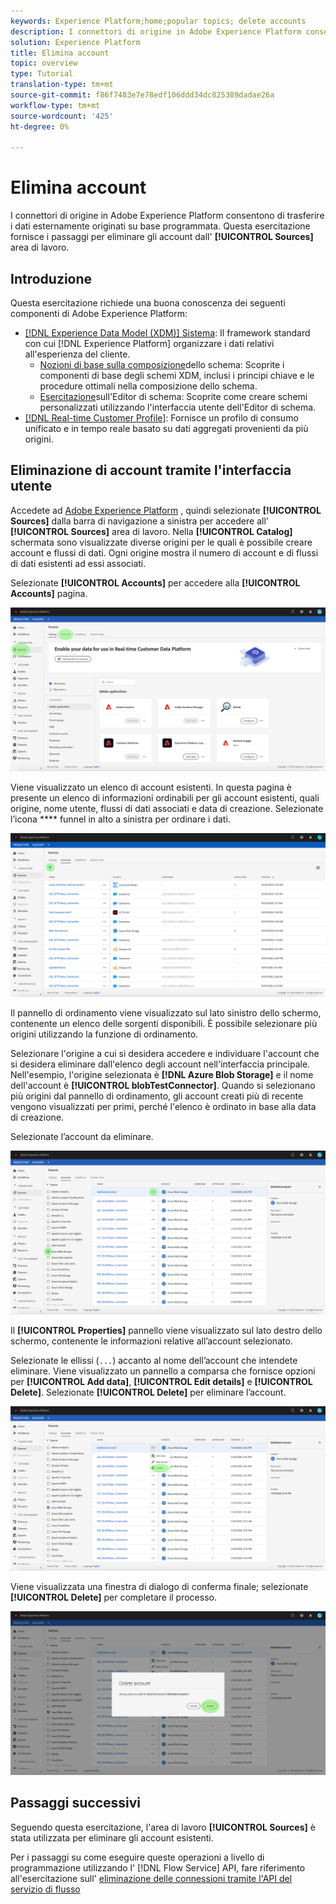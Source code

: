```yaml
---
keywords: Experience Platform;home;popular topics; delete accounts
description: I connettori di origine in Adobe Experience Platform consentono di trasferire i dati esternamente originati su base programmata. Questa esercitazione fornisce i passaggi per eliminare gli account dall'area di lavoro Origini.
solution: Experience Platform
title: Elimina account
topic: overview
type: Tutorial
translation-type: tm+mt
source-git-commit: f86f7483e7e78edf106ddd34dc825389dadae26a
workflow-type: tm+mt
source-wordcount: '425'
ht-degree: 0%

---
```



# Elimina account

I connettori di origine in Adobe Experience Platform consentono di trasferire i dati esternamente originati su base programmata. Questa esercitazione fornisce i passaggi per eliminare gli account dall&#39; **[!UICONTROL Sources]** area di lavoro.

## Introduzione

Questa esercitazione richiede una buona conoscenza dei seguenti componenti di Adobe Experience Platform:

- [[!DNL Experience Data Model (XDM)] Sistema](../../../xdm/home.md): Il framework standard con cui [!DNL Experience Platform] organizzare i dati relativi all&#39;esperienza del cliente.
   - [Nozioni di base sulla composizione](../../../xdm/schema/composition.md)dello schema: Scoprite i componenti di base degli schemi XDM, inclusi i principi chiave e le procedure ottimali nella composizione dello schema.
   - [Esercitazione](../../../xdm/tutorials/create-schema-ui.md)sull&#39;Editor di schema: Scoprite come creare schemi personalizzati utilizzando l&#39;interfaccia utente dell&#39;Editor di schema.
- [[!DNL Real-time Customer Profile]](../../../profile/home.md): Fornisce un profilo di consumo unificato e in tempo reale basato su dati aggregati provenienti da più origini.

## Eliminazione di account tramite l&#39;interfaccia utente

Accedete ad [Adobe Experience Platform](https://platform.adobe.com) , quindi selezionate **[!UICONTROL Sources]** dalla barra di navigazione a sinistra per accedere all&#39; **[!UICONTROL Sources]** area di lavoro. Nella **[!UICONTROL Catalog]** schermata sono visualizzate diverse origini per le quali è possibile creare account e flussi di dati. Ogni origine mostra il numero di account e di flussi di dati esistenti ad essi associati.

Selezionate **[!UICONTROL Accounts]** per accedere alla **[!UICONTROL Accounts]** pagina.

![catalog-accounts](../../images/tutorials/delete-accounts/catalog.png)

Viene visualizzato un elenco di account esistenti. In questa pagina è presente un elenco di informazioni ordinabili per gli account esistenti, quali origine, nome utente, flussi di dati associati e data di creazione. Selezionate l’icona **** funnel in alto a sinistra per ordinare i dati.

![elenco dei flussi di dati](../../images/tutorials/delete-accounts/accounts.png)

Il pannello di ordinamento viene visualizzato sul lato sinistro dello schermo, contenente un elenco delle sorgenti disponibili. È possibile selezionare più origini utilizzando la funzione di ordinamento.

Selezionare l&#39;origine a cui si desidera accedere e individuare l&#39;account che si desidera eliminare dall&#39;elenco degli account nell&#39;interfaccia principale. Nell&#39;esempio, l&#39;origine selezionata è **[!DNL Azure Blob Storage]** e il nome dell&#39;account è **[!UICONTROL blobTestConnector]**. Quando si selezionano più origini dal pannello di ordinamento, gli account creati più di recente vengono visualizzati per primi, perché l&#39;elenco è ordinato in base alla data di creazione.

Selezionate l’account da eliminare.

![ordinamento dei dati](../../images/tutorials/delete-accounts/sort.png)

Il **[!UICONTROL Properties]** pannello viene visualizzato sul lato destro dello schermo, contenente le informazioni relative all’account selezionato.

Selezionate le ellissi (`...`) accanto al nome dell’account che intendete eliminare. Viene visualizzato un pannello a comparsa che fornisce opzioni per **[!UICONTROL Add data]**, **[!UICONTROL Edit details]** e **[!UICONTROL Delete]**. Selezionate **[!UICONTROL Delete]** per eliminare l’account.

![ordinamento dei dati](../../images/tutorials/delete-accounts/delete.png)

Viene visualizzata una finestra di dialogo di conferma finale; selezionate **[!UICONTROL Delete]** per completare il processo.

![delete](../../images/tutorials/delete-accounts/confirm.png)

## Passaggi successivi

Seguendo questa esercitazione, l&#39;area di lavoro **[!UICONTROL Sources]** è stata utilizzata per eliminare gli account esistenti.

Per i passaggi su come eseguire queste operazioni a livello di programmazione utilizzando l&#39; [!DNL Flow Service] API, fare riferimento all&#39;esercitazione sull&#39; [eliminazione delle connessioni tramite l&#39;API del servizio di flusso](../../tutorials/api/delete.md)